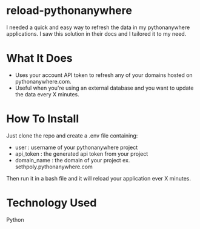 # reload-pythonanywhere
I needed a quick and easy way to refresh the data in my pythonanywhere applications. I saw this solution in their docs and I tailored it to my need.

# What It Does
- Uses your account API token to refresh any of your domains hosted on pythonanywhere.com.
- Useful when you're using an external database and you want to update the data every X minutes.

# How To Install
Just clone the repo and create a .env file containing:
- user : username of your pythonanywhere project
- api_token : the generated api token from your project
- domain_name : the domain of your project ex. sethpoly.pythonanywhere.com

Then run it in a bash file and it will reload your application ever X minutes.

# Technology Used
Python